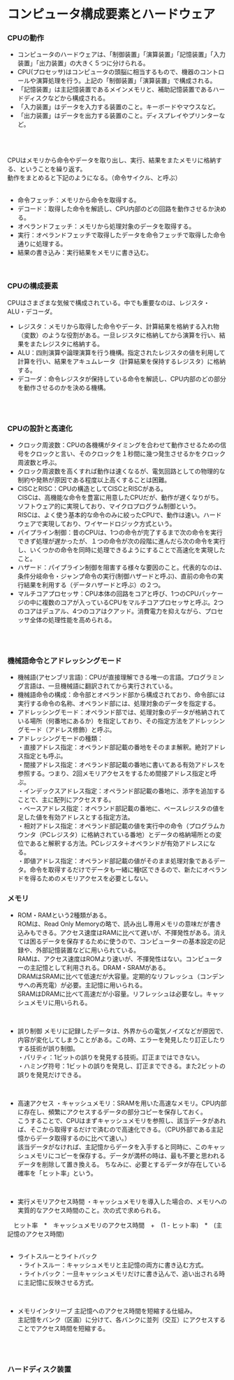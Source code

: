 # コンピュータ構成要素とハードウェア
### CPUの動作
- コンピュータのハードウェアは、「制御装置」「演算装置」「記憶装置」「入力装置」「出力装置」の大きく５つに分けられる。
- CPU(プロセッサ)はコンピュータの頭脳に相当するもので、機器のコントロールや演算処理を行う。上記の「制御装置」「演算装置」で構成される。
- 「記憶装置」は主記憶装置であるメインメモリと、補助記憶装置であるハードディスクなどから構成される。
- 「入力装置」はデータを入力する装置のこと。キーボードやマウスなど。
- 「出力装置」はデータを出力する装置のこと。ディスプレイやプリンターなど。
<br />
<br />

CPUはメモリから命令やデータを取り出し、実行、結果をまたメモリに格納する、ということを繰り返す。<br>
動作をまとめると下記のようになる。（命令サイクル、と呼ぶ）<br>
<br />

- 命令フェッチ：メモリから命令を取得する。
- デコード：取得した命令を解読し、CPU内部のどの回路を動作させるか決める。
- オペランドフェッチ：メモリから処理対象のデータを取得する。
- 実行：オペランドフェッチで取得したデータを命令フェッチで取得した命令通りに処理する。
- 結果の書き込み：実行結果をメモリに書き込む。
<br />

### CPUの構成要素
CPUはさまざまな気候で構成されている。中でも重要なのは、レジスタ・ALU・デコーダ。<br>
- レジスタ：メモリから取得した命令やデータ、計算結果を格納する入れ物（変数）のような役割がある。一旦レジスタに格納してから演算を行い、結果をまたレジスタに格納する。
- ALU：四則演算や論理演算を行う機構。指定されたレジスタの値を利用して計算を行い、結果をアキュムレータ（計算結果を保持するレジスタ）に格納する。
- デコーダ：命令レジスタが保持している命令を解読し、CPU内部のどの部分を動作させるのかを決める機構。
<br />
<br />

### CPUの設計と高速化
- クロック周波数：CPUの各機構がタイミングを合わせて動作させるための信号をクロックと言い、そのクロックを１秒間に幾つ発生させるかをクロック周波数と呼ぶ。
- クロック周波数を高くすれば動作は速くなるが、電気回路としての物理的な制約や発熱が原因である程度以上高くすることは困難。
- CISCとRISC：CPUの構造としてCISCとRISCがある。<br>
CISCは、高機能な命令を豊富に用意したCPUだが、動作が遅くなりがち。ソフトウェア的に実現しており、マイクロプログラム制御という。<br>
RISCは、よく使う基本的な命令のみに絞ったCPUで、動作は速い。ハードウェアで実現しており、ワイヤードロジック方式という。
- パイプライン制御：昔のCPUは、1つの命令が完了するまで次の命令を実行できず処理が遅かったが、１つの命令が次の段階に進んだら次の命令を実行し、いくつかの命令を同時に処理できるようにすることで高速化を実現したこと。
- ハザード：パイプライン制御を阻害する様々な要因のこと。代表的なのは、条件分岐命令・ジャンプ命令の実行(制御ハザードと呼ぶ)、直前の命令の実行結果を利用する（データハザードと呼ぶ）の２つ。
- マルチコアプロセッサ：CPU本体の回路をコアと呼び、1つのCPUパッケージの中に複数のコアが入っているCPUをマルチコアプロセッサと呼ぶ。2つのコアはデュアル、4つのコアはクアッド。消費電力を抑えながら、プロセッサ全体の処理性能を高められる。
<br />
<br />

### 機械語命令とアドレッシングモード
- 機械語(アセンブリ言語)：CPUが直接理解できる唯一の言語。プログラミング言語は、一旦機械語に翻訳されてから実行されている。
- 機械語命令の構成：命令部とオペランド部から構成されており、命令部には実行する命令の名称、オペランド部には、処理対象のデータを指定する。
- アドレッシングモード：オペランド部では、処理対象のデータが格納されている場所（何番地にあるか）を指定しており、その指定方法をアドレッシングモード（アドレス修飾）と呼ぶ。
- アドレッシングモードの種類：<br>
・直接アドレス指定：オペランド部記載の番地をそのまま解釈。絶対アドレス指定とも呼ぶ。<br>
・間接アドレス指定：オペランド部記載の番地に書いてある有効アドレスを参照する。つまり、2回メモリアクセスをするため間接アドレス指定と呼ぶ。<br>
・インデックスアドレス指定：オペランド部記載の番地に、添字を追加することで、主に配列にアクセスする。<br>
・ベースアドレス指定：オペランド部記載の番地に、ベースレジスタの値を足した値を有効アドレスとする指定方法。<br>
・相対アドレス指定：オペランド部記載の値を実行中の命令（プログラムカウンタ（PCレジスタ）に格納されている番地）とデータの格納場所との変位であると解釈する方法。PCレジスタ＋オペランドが有効アドレスになる。<br>
・即値アドレス指定：オペランド部記載の値がそのまま処理対象であるデータ。命令を取得するだけでデータも一緒に種t区できるので、新たにオペランドを得るためのメモリアクセスを必要としない。

### メモリ
- ROM・RAMという2種類がある。<br>
ROMは、Read Only Memoryの略で、読み出し専用メモリの意味だが書き込みもできる。アクセス速度はRAMに比べて遅いが、不揮発性がある。消えては困るデータを保存するために使うので、コンピューターの基本設定の記録や、外部記憶装置などに用いられている。<br>
RAMは、アクセス速度はROMより速いが、不揮発性はない。コンピューターの主記憶として利用される。DRAM・SRAMがある。<br>
DRAMはSRAMに比べて低速だが大容量。定期的なリフレッシュ（コンデンサへの再充電）が必要。主記憶に用いられる。<br>
SRAMはDRAMに比べて高速だが小容量。リフレッシュは必要なし。キャッシュメモリに用いられる。<br>
<br />

- 誤り制御
メモリに記録したデータは、外界からの電気ノイズなどが原因で、内容が変化してしまうことがある。この時、エラーを発見したり訂正したりする技術が誤り制御。<br>
・パリティ：1ビットの誤りを発見する技術。訂正まではできない。<br>
・ハミング符号：1ビットの誤りを発見し、訂正までできる。また2ビットの誤りを発見だけできる。
<br />

- 高速アクセス
・キャッシュメモリ：SRAMを用いた高速なメモリ。CPU内部に存在し、頻繁にアクセスするデータの部分コピーを保存しておく。<br>
こうすることで、CPUはまずキャッシュメモリを参照し、該当データがあれば、そこから取得するだけで済むので高速化できる。（CPU外部である主記憶からデータ取得するのに比べて速い。）<br>
該当データがなければ、主記憶からデータを入手すると同時に、このキャッシュメモリにコピーを保存する。データが満杯の時は、最も不要と思われるデータを削除して置き換える。
ちなみに、必要とするデータが存在している確率を「ヒット率」という。
<br />

- 実行メモリアクセス時間
・キャッシュメモリを導入した場合の、メモリへの実質的なアクセス時間のこと。次の式で求められる。<br>

　ヒット率　*　キャッシュメモリのアクセス時間　+　(1 - ヒット率)　*　(主記憶のアクセス時間)
<br />
<br />

- ライトスルーとライトバック<br>
・ライトスルー：キャッシュメモリと主記憶の両方に書き込む方式。<br>
・ライトバック：一旦キャッシュメモリだけに書き込んで、追い出される時に主記憶に反映させる方式。
<br />

- メモリインタリーブ
主記憶へのアクセス時間を短縮する仕組み。<br>
主記憶をバンク（区画）に分けて、各バンクに並列（交互）にアクセスすることでアクセス時間を短縮する。
<br />
<br />

### ハードディスク装置
